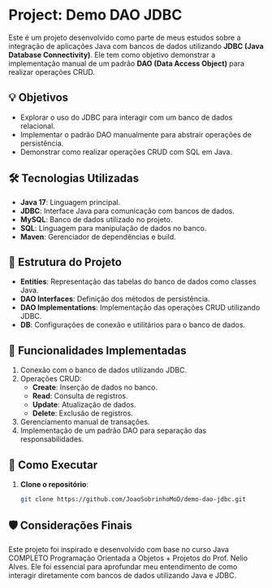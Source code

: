 # Project: Demo DAO JDBC

Este é um projeto desenvolvido como parte de meus estudos sobre a integração de aplicações Java com bancos de dados utilizando **JDBC (Java Database Connectivity)**. Ele tem como objetivo demonstrar a implementação manual de um padrão **DAO (Data Access Object)** para realizar operações CRUD.

## 💡 Objetivos
- Explorar o uso do JDBC para interagir com um banco de dados relacional.
- Implementar o padrão DAO manualmente para abstrair operações de persistência.
- Demonstrar como realizar operações CRUD com SQL em Java.

## 🛠️ Tecnologias Utilizadas
- **Java 17**: Linguagem principal.
- **JDBC**: Interface Java para comunicação com bancos de dados.
- **MySQL**: Banco de dados utilizado no projeto.
- **SQL**: Linguagem para manipulação de dados no banco.
- **Maven**: Gerenciador de dependências e build.

## 📂 Estrutura do Projeto
- **Entities**: Representação das tabelas do banco de dados como classes Java.
- **DAO Interfaces**: Definição dos métodos de persistência.
- **DAO Implementations**: Implementação das operações CRUD utilizando JDBC.
- **DB**: Configurações de conexão e utilitários para o banco de dados.

## 📝 Funcionalidades Implementadas
1. Conexão com o banco de dados utilizando JDBC.
2. Operações CRUD:
   - **Create**: Inserção de dados no banco.
   - **Read**: Consulta de registros.
   - **Update**: Atualização de dados.
   - **Delete**: Exclusão de registros.
3. Gerenciamento manual de transações.
4. Implementação de um padrão DAO para separação das responsabilidades.

## 🔗 Como Executar
1. **Clone o repositório**:
   ```bash
   git clone https://github.com/JoaoSobrinhoMoD/demo-dao-jdbc.git
   
## 🛡️ Considerações Finais
Este projeto foi inspirado e desenvolvido com base no curso Java COMPLETO Programação Orientada a Objetos + Projetos do Prof. Nelio Alves. Ele foi essencial para aprofundar meu entendimento de como interagir diretamente com bancos de dados utilizando Java e JDBC.
